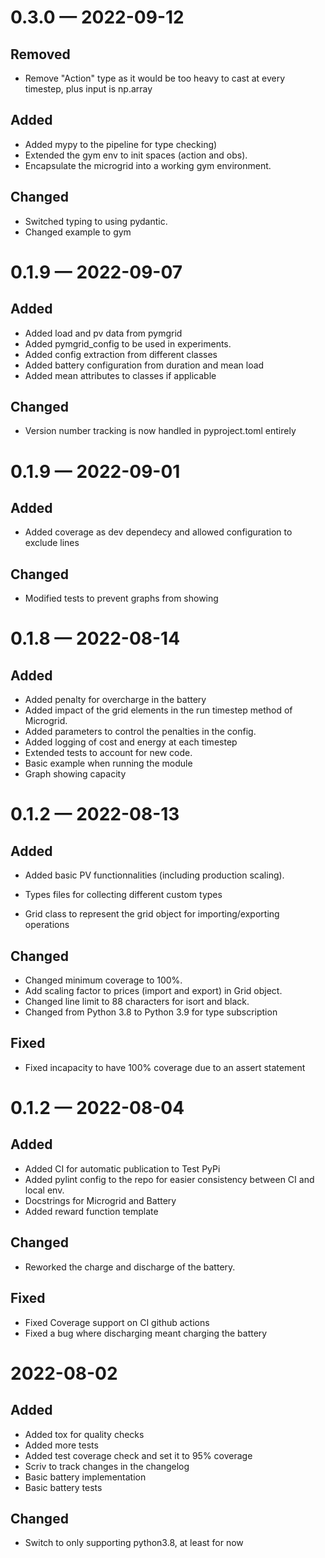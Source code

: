 <a id='changelog-0.3.0'></a>

# 0.3.0 — 2022-09-12

## Removed

- Remove "Action" type as it would be too heavy to cast at every timestep, plus input is np.array

## Added

- Added mypy to the pipeline for type checking)
- Extended the gym env to init spaces (action and obs).
- Encapsulate the microgrid into a working gym environment.

## Changed

- Switched typing to using pydantic.
- Changed example to gym

<a id='changelog-0.1.9'></a>

# 0.1.9 — 2022-09-07

## Added

- Added load and pv data from pymgrid
- Added pymgrid_config to be used in experiments.
- Added config extraction from different classes
- Added battery configuration from duration and mean load
- Added mean attributes to classes if applicable

## Changed

- Version number tracking is now handled in pyproject.toml entirely

<a id='changelog-0.1.9'></a>

# 0.1.9 — 2022-09-01

## Added

- Added coverage as dev dependecy and allowed configuration to exclude lines

## Changed

- Modified tests to prevent graphs from showing
  <a id='changelog-0.1.8'></a>

# 0.1.8 — 2022-08-14

## Added

- Added penalty for overcharge in the battery
- Added impact of the grid elements in the run timestep method of Microgrid.
- Added parameters to control the penalties in the config.
- Added logging of cost and energy at each timestep
- Extended tests to account for new code.
- Basic example when running the module
- Graph showing capacity

<a id='changelog-0.1.2'></a>

# 0.1.2 — 2022-08-13

## Added

- Added basic PV functionnalities (including production scaling).

- Types files for collecting different custom types
- Grid class to represent the grid object for importing/exporting operations

## Changed

- Changed minimum coverage to 100%.
- Add scaling factor to prices (import and export) in Grid object.
- Changed line limit to 88 characters for isort and black.
- Changed from Python 3.8 to Python 3.9 for type subscription

## Fixed

- Fixed incapacity to have 100% coverage due to an assert statement

<a id='changelog-0.1.2'></a>

# 0.1.2 — 2022-08-04

## Added

- Added CI for automatic publication to Test PyPi
- Added pylint config to the repo for easier consistency between CI and local env.
- Docstrings for Microgrid and Battery
- Added reward function template

## Changed

- Reworked the charge and discharge of the battery.

## Fixed

- Fixed Coverage support on CI github actions
- Fixed a bug where discharging meant charging the battery

<a id='changelog-0.1.2'></a>

# 2022-08-02

## Added

- Added tox for quality checks
- Added more tests
- Added test coverage check and set it to 95% coverage
- Scriv to track changes in the changelog
- Basic battery implementation
- Basic battery tests

## Changed

- Switch to only supporting python3.8, at least for now
